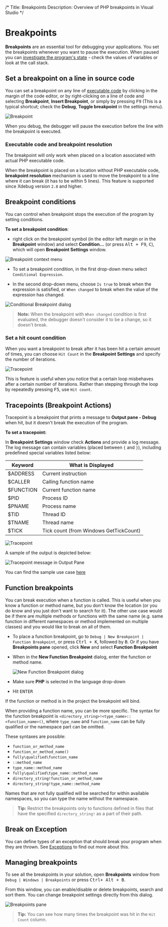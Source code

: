 /*
Title: Breakpoints
Description: Overview of PHP breakpoints in Visual Studio
*/

# Breakpoints

**Breakpoints** are an essential tool for debugging your applications. You set the breakpoints whenever you want to pause the execution. When paused you can [investigate the program's state](inspecting-data.md) - check the values of variables or look at the call stack.

## Set a breakpoint on a line in source code

You can set a breakpoint on any line of [executable code](#executable-code-and-breakpoint-resolution) by clicking in the margin of the code editor, or by right-clicking on a line of code and selecting **Breakpoint**, **Insert Breakpoint**, or simply by pressing <kbd>F9</kbd> (This is a typical shortcut; check the **Debug**, **Toggle breakpoint** in the settings menu).

![Breakpoint](imgs\breakpoint.png)

When you debug, the debugger will pause the execution before the line with the breakpoint is executed.

### Executable code and breakpoint resolution

The breakpoint will only work when placed on a location associated with actual PHP executable code.

When the breakpoint is placed on a location without PHP executable code, **breakpoint resolution** mechanism is used to move the breakpoint to a line where it can break (it has to be within 5 lines). This feature is supported since Xdebug version `2.8` and higher.

## Breakpoint conditions

You can control when breakpoint stops the execution of the program by setting conditions.

**To set a breakpoint condition**:

- right click on the breakpoint symbol (in the editor left margin or in the **Breakpoint** window) and select **Condition...**  (or press <kbd>Alt + F9</kbd>, <kbd>C</kbd>), which will open **Breakpoint Settings** window.

![Breakpoint context menu](imgs\breakpoints-menu.png)

 - To set a breakpoint condition, in the first drop-down menu select `Conditional Expression`.

 - In the second drop-down menu, choose `Is true` to break when the expression is satisfied, or `When changed` to break when the value of the expression has changed.
 
 ![Conditional Breakpoint dialog](imgs\breakpoint-condition.png)

 > **Note:** When the breakpoint with `When changed` condition is first evaluated, the debugger doesn't consider it to be a change, so it doesn't break.

### Set a hit count condition

When you want a breakpoint to break after it has been hit a certain amount of times, you can choose `Hit Count` in the **Breakpoint Settings** and specify the number of iterations.

![Tracepoint](imgs\hitcount.png)

This is feature is useful when you notice that a certain loop misbehaves after a certain number of iterations. Rather than stepping through the loop by repeatedly pressing <kbd>F5</kbd>, use `Hit count`.

## Tracepoints (Breakpoint Actions)

Tracepoint is a breakpoint that prints a message to **Output pane - Debug** when hit, but it doesn't break the execution of the program.

**To set a tracepoint:**

In **Breakpoint Settings** window check **Actions** and provide a log message. The log message can contain variables (placed between `{` and `}`), including predefined special variables listed below:

| Keyword | What is Displayed |
| ----------- | ----------- |
| $ADDRESS | Current instruction |
| $CALLER | Calling function name |
| $FUNCTION | Current function name |
| $PID | Process ID |
| $PNAME | Process name |
| $TID | Thread ID |
| $TNAME | Thread name |
| $TICK | Tick count (from Windows GetTickCount) |

 ![Tracepoint](imgs\tracepoint.png)

A sample of the output is depicted below:

![Tracepoint message in Output Pane](imgs\tracepoint-result.png)

You can find the sample use case [here](https://blog.devsense.com/2017/07/advanced-debug#heading-5)

## Function breakpoints

You can break execution when a function is called. This is useful when you know a function or method name, but you don't know the location (or you do know and you just don't want to search for it). The other use case would be if there are multiple methods or functions with the same name (e.g. same function in different namespaces or method implemented on multiple classes) and you would like to break on all of them.

- To place a function breakpoint, go to `Debug | New Breakpoint | Function Breakpoint`, or press <kbd>Ctrl + K</kbd>, followed by <kbd>B</kbd>.
Or if you have **Breakpoints pane** opened, click **New** and select **Function Breakpoint**

- When in the **New Function Breakpoint** dialog, enter the function or method name.
  
  ![New Function Breakpoint dialog](imgs\vs-php-function-breakpoint.gif)

- Make sure **PHP** is selected in the language drop-down
- Hit <kbd>ENTER</kbd>

If the function or method is in the project the breakpoint will bind.

When providing a function name, you can be more specific. The syntax for the function breakpoint is `<directory_string>!<type_name>::<function_name>()`, where `type_name` and `function_name` can be fully qualified or the namespace part can be omitted.

These syntaxes are possible:
- `function_or_method_name`
- `function_or_method_name()`
- `fully\qualified\function_name`
- `::method_name`
- `type_name::method_name`
- `fully\qualified\type_name::method_name`
- `directory_string!function_or_method_name`
- `directory_string!type_name::method_name`

Names that are not fully qualified will be searched for within available namespaces, so you can type the name without the namespace. 
 
> **Tip:** Restrict the breakpoints only to functions defined in files that have the specified `directory_string!` as a part of their path.


## Break on Exception

You can define types of an exception that should break your program when they are thrown. See [Exceptions](exceptions.md) to find out more about this.

## Managing breakpoints

To see all the breakpoints in your solution, open **Breakpoints** window from `Debug | Windows | Breakpoints` or press <kbd>Ctrl+ Alt + B</kbd>.

From this window, you can enable/disable or delete breakpoints, search and sort them. You can change breakpoint settings directly from this dialog.

![Breakpoints pane](imgs\breakpoints-pane.png)

> **Tip:** You can see how many times the breakpoint was hit in the `Hit Count` column.
